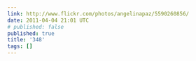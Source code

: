 ```yaml
---
link: http://www.flickr.com/photos/angelinapaz/5590260856/
date: 2011-04-04 21:01 UTC
# published: false
published: true
title: '348'
tags: []
---
```



